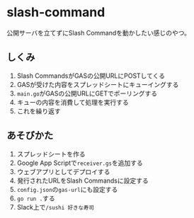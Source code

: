 # slash-command

公開サーバを立てずにSlash Commandを動かしたい感じのやつ。

## しくみ

1. Slash CommandsがGASの公開URLにPOSTしてくる
2. GASが受けた内容をスプレッドシートにキューイングする
3. `main.go`がGASの公開URLにGETでポーリングする
4. キューの内容を消費して処理を実行する
5. これを繰り返す

## あそびかた

1. スプレッドシートを作る
2. Google App Scriptで`receiver.gs`を追加する
3. ウェブアプリとしてデプロイする
4. 発行されたURLをSlash Commandsに設定する
5. `config.json`の`gas-url`にも設定する
6. `go run .`する
7. Slack上で`/sushi 好きな寿司`
